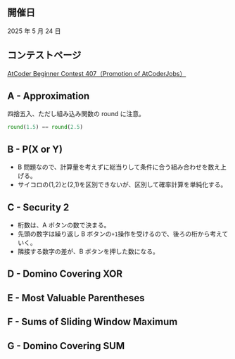 ## 開催日

2025 年 5 月 24 日

## コンテストページ

[AtCoder Beginner Contest 407（Promotion of AtCoderJobs）](https://atcoder.jp/contests/abc407)

## A - Approximation

四捨五入、ただし組み込み関数の round に注意。

```python
round(1.5) == round(2.5)
```

## B - P(X or Y)

- B 問題なので、計算量を考えずに総当りして条件に合う組み合わせを数え上げる。
- サイコロの(1,2)と(2,1)を区別できないが、区別して確率計算を単純化する。

## C - Security 2

- 桁数は、A ボタンの数で決まる。
- 先頭の数字は繰り返し B ボタンの`+1`操作を受けるので、後ろの桁から考えていく。
- 隣接する数字の差が、B ボタンを押した数になる。

## D - Domino Covering XOR

## E - Most Valuable Parentheses

## F - Sums of Sliding Window Maximum

## G - Domino Covering SUM
